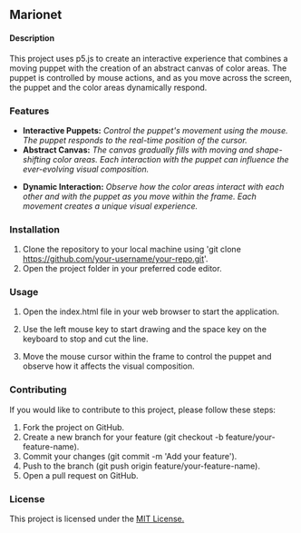## Marionet ##
#### Description ####
This project uses p5.js to create an interactive experience that combines a moving puppet with the creation of an abstract canvas of color areas. The puppet is controlled by mouse actions, and as you move across the screen, the puppet and the color areas dynamically respond.
### Features ###
+ **Interactive Puppets:** *Control the puppet's movement using the mouse. The puppet responds to the real-time position of the cursor.*
+ **Abstract Canvas:** *The canvas gradually fills with moving and shape-shifting color areas. Each interaction with the puppet can influence the ever-evolving visual composition.*
* **Dynamic Interaction:** *Observe how the color areas interact with each other and with the puppet as you move within the frame. Each movement creates a unique visual experience.*
### Installation ###
1. Clone the repository to your local machine using 'git clone https://github.com/your-username/your-repo.git'.
2. Open the project folder in your preferred code editor.

### Usage ###
1. Open the index.html file in your web browser to start the application.
2. Use the left mouse key to start drawing and the space key on the keyboard to stop and cut the line. 

3. Move the mouse cursor within the frame to control the puppet and observe how it affects the visual composition.

### Contributing ###
If you would like to contribute to this project, please follow these steps:

1. Fork the project on GitHub.
2. Create a new branch for your feature (git checkout -b feature/your-feature-name).
3. Commit your changes (git commit -m 'Add your feature').
4. Push to the branch (git push origin feature/your-feature-name).
5. Open a pull request on GitHub.
### License ###
This project is licensed under the <u>MIT License.<u>



